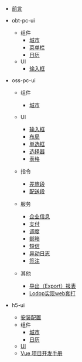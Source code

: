 
- [前言](README.md)

- obt-pc-ui
    - 组件
        - [城市](obt-pc-ui/components/city.md)
        - [菜单栏](obt-pc-ui/components/nav.md)
        - [日历](obt-pc-ui/components/date.md)
    - UI
        - [输入框](obt-pc-ui/ui/Input.md)

- oss-pc-ui
    - 组件
        - [城市](oss-pc-ui/components/city.md)
    - UI
        - [输入框](oss-pc-ui/ui/Input.md)
        - [布局](oss-pc-ui/ui/Layout.md)
        - [单选框](oss-pc-ui/ui/Radio.md)
        - [选择器](oss-pc-ui/ui/Select.md)
        - [表格](oss-pc-ui/ui/Tabel.md)
    - 指令
        - [差旅段](oss-pc-ui/directive/travelInfo.md)
        - [配送段](oss-pc-ui/directive/distribution.md)
    - 服务
        - [企业信息](oss-pc-ui/services/selectcorp.md)
        - [支付](oss-pc-ui/services/pay.md)
        - [调度](oss-pc-ui/services/dispatch.md)
        - [邮箱](oss-pc-ui/services/email.md)
        - [短信](oss-pc-ui/services/sms.md)
        - [异动日志](oss-pc-ui/services/flipListLog.md)
        - [签注](oss-pc-ui/services/flipNoteList.md)

    - 其他
        - [导出（Export）报表](oss-pc-ui/other/Export.md)
        - [Lodop实现web套打](oss-pc-ui/other/Lodop.md)

- h5-ui
    - [安装配置](h5-ui/config.md)
    - 组件
        - [城市](h5-ui/components/city.md)
        - [日历](h5-ui/components/date.md)
    - [UI](h5-ui/ui/readme.md)
    - [Vue 项目开发手册](h5-ui/vue.md)
